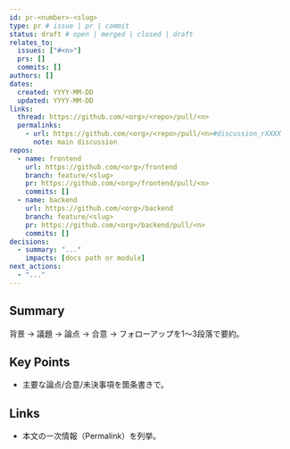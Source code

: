 ```yaml
---
id: pr-<number>-<slug>
type: pr # issue | pr | commit
status: draft # open | merged | closed | draft
relates_to:
  issues: ["#<n>"]
  prs: []
  commits: []
authors: []
dates:
  created: YYYY-MM-DD
  updated: YYYY-MM-DD
links:
  thread: https://github.com/<org>/<repo>/pull/<n>
  permalinks:
    - url: https://github.com/<org>/<repo>/pull/<n>#discussion_rXXXX
      note: main discussion
repos:
  - name: frontend
    url: https://github.com/<org>/frontend
    branch: feature/<slug>
    pr: https://github.com/<org>/frontend/pull/<n>
    commits: []
  - name: backend
    url: https://github.com/<org>/backend
    branch: feature/<slug>
    pr: https://github.com/<org>/backend/pull/<n>
    commits: []
decisions:
  - summary: "..."
    impacts: [docs path or module]
next_actions:
  - "..."
---
```


## Summary
背景 → 議題 → 論点 → 合意 → フォローアップを1〜3段落で要約。

## Key Points
- 主要な論点/合意/未決事項を箇条書きで。

## Links
- 本文の一次情報（Permalink）を列挙。
